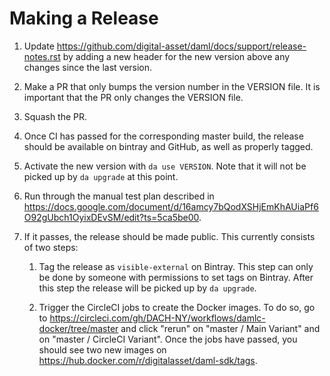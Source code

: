 # Making a Release

1. Update https://github.com/digital-asset/daml/docs/support/release-notes.rst
   by adding a new header for the new version above any changes since the last
   version.
1. Make a PR that only bumps the version number in the VERSION
   file. It is important that the PR only changes the VERSION file.
1. Squash the PR.
1. Once CI has passed for the corresponding master build, the release should be
   available on bintray and GitHub, as well as properly tagged.
1. Activate the new version with `da use VERSION`. Note that it will
   not be picked up by `da upgrade` at this point.
1. Run through the manual test plan described in https://docs.google.com/document/d/16amcy7bQodXSHjEmKhAUiaPf6O92gUbch1OyixDEvSM/edit?ts=5ca5be00.
1. If it passes, the release should be made public. This currently
   consists of two steps:

   1. Tag the release as `visible-external` on Bintray. This step can
      only be done by someone with permissions to set tags on Bintray.
      After this step the release will be picked up by `da upgrade`.

   1. Trigger the CircleCI jobs to create the Docker images. To do so,
      go to
      https://circleci.com/gh/DACH-NY/workflows/damlc-docker/tree/master
      and click "rerun" on "master / Main Variant" and on "master / CircleCI Variant".
      Once the jobs have passed, you should see two new images on https://hub.docker.com/r/digitalasset/daml-sdk/tags.
